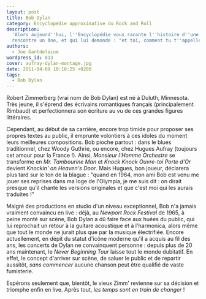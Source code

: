 ```yaml
---
layout: post
title: Bob Dylan
category: Encyclopédie approximative du Rock and Roll
description:
  'Alors aujourd''hui, l''Encyclopédie vous raconte l''histoire d''une poule qui
  rencontre un âne, et qui lui demande : "et toi, comment tu t''appelles ?"'
authors:
  - Joe Gantdelaine
wordpress_id: 813
cover: aufray-dylan-montage.jpg
date: 2011-04-09 10:18:25 +0200
tags:
  - Bob Dylan
---
```


Robert Zimmerberg (vrai nom de Bob Dylan) est né à Duluth, Minnesota. Très
jeune, il s'éprend des écrivains romantiques français (principalement Rimbaud)
et perfectionnera son écriture au vu de ces grandes figures littéraires.

Cependant, au début de sa carrière, encore trop timide pour proposer ses propres
textes au public, il emprunte volontiers à ces idoles du moment leurs meilleures
compositions. Bob pioche partout : dans le blues traditionnel, chez Woody
Guthrie, ou encore, chez Hugues Aufray (toujours cet amour pour la France !).
Ainsi, _Monsieur l'Homme Orchestre_ se transforme en _Mr. Tambourine Man_ et
_Knock Knock Ouvre-toi Porte d'Or_ devient _Knockin' on Heaven's Door_. Mais
Hugues, bon joueur, déclarera plus tard sur le ton de la blague : "quand en
1964, mon ami Bob est venu me jouer ses reprises dans ma loge de l'Olympia, je
me suis dit : on dirait presque qu'il chante les versions originales et que
c'est moi qui les aurais traduites !"

Malgré des productions en studio d'un niveau exceptionnel, Bob n'a jamais
vraiment convaincu en live : déjà, au _Newport Rock Festival_ de 1965, à peine
monté sur scène, Bob Dylan a dû faire face aux huées du public, qui lui
reprochait un retour à la guitare acoustique et à l'harmonica, alors même que
tout le monde ne jurait plus que par la musique électrifiée. Encore
actuellement, en dépit du statut d'icône moderne qu'il a acquis au fil des ans,
les concerts de Dylan ne convainquent personne : depuis plus de 20 ans
maintenant, le _Never Beginning Tour_ laisse tout le monde dubitatif. En effet,
le concept d'arriver sur scène, de saluer le public et de repartir aussitôt,
_sans commencer_ aucune chanson peut être qualifié de vaste fumisterie.

Espérons seulement que, bientôt, le vieux Zimm' revienne sur sa décision et
triomphe enfin en live. Après tout, *les temps sont en train de changer* !
